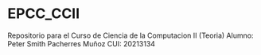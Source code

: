 # EPCC_CCII
Repositorio para el Curso de Ciencia  de la Computacion II (Teoria)
Alumno: Peter Smith Pacherres Muñoz
CUI: 20213134
